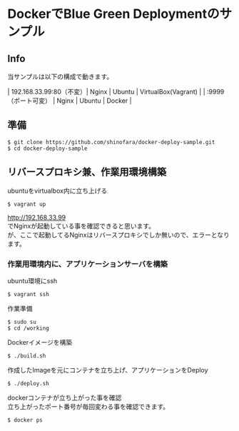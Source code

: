 DockerでBlue Green Deploymentのサンプル
==========================

## Info

当サンプルは以下の構成で動きます。

| 192.168.33.99:80（不変）| Nginx | Ubuntu | VirtualBox(Vagrant) | 
| :9999（ポート可変）     | Nginx | Ubuntu | Docker              |

## 準備

```
$ git clone https://github.com/shinofara/docker-deploy-sample.git
$ cd docker-deploy-sample
```

## リバースプロキシ兼、作業用環境構築

ubuntuをvirtualbox内に立ち上げる

```
$ vagrant up
```

http://192.168.33.99  
でNginxが起動している事を確認できると思います。  
が、ここで起動してるNginxはリバースプロキシでしか無いので、エラーとなります。


### 作業用環境内に、アプリケーションサーバを構築

ubuntu環境にssh

```
$ vagrant ssh
```

作業準備

```
$ sudo su
$ cd /working
```

Dockerイメージを構築

```
$ ./build.sh
```

作成したImageを元にコンテナを立ち上げ、アプリケーションをDeploy

```
$ ./deploy.sh
```

dockerコンテナが立ち上がった事を確認  
立ち上がったポート番号が毎回変わる事を確認できます。

```
$ docker ps
```
